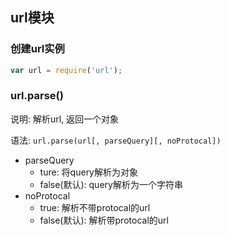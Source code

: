 ## url模块

### 创建url实例

```js
var url = require('url');
```

### url.parse()

说明: 解析url, 返回一个对象

语法: `url.parse(url[, parseQuery][, noProtocal])`

* parseQuery
  * ture: 将query解析为对象
  * false(默认): query解析为一个字符串
* noProtocal
  * true: 解析不带protocal的url
  * false(默认): 解析带protocal的url